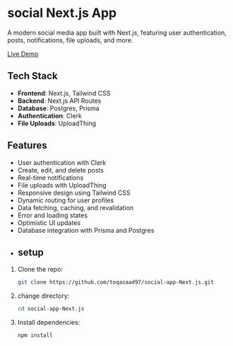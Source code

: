 # social Next.js App 
A modern social media app built with Next.js, featuring user authentication, posts, notifications, file uploads, and more.

[Live Demo](https://socil-app-next-js-vm8n.vercel.app/)
##  Tech Stack

- **Frontend**: Next.js, Tailwind CSS
- **Backend**: Next.js API Routes
- **Database**: Postgres, Prisma
- **Authentication**: Clerk
- **File Uploads**: UploadThing

##  Features

- User authentication with Clerk
- Create, edit, and delete posts
- Real-time notifications
- File uploads with UploadThing
- Responsive design using Tailwind CSS
- Dynamic routing for user profiles
- Data fetching, caching, and revalidation
- Error and loading states
- Optimistic UI updates
- Database integration with Prisma and Postgres
- ## setup

1. Clone the repo:
    ```bash
    git clone https://github.com/toqasaad97/social-app-Next.js.git
1. change directory:
    ```bash
   cd social-app-Next.js
    ```
3. Install dependencies:
    ```bash
    npm install
    ```
